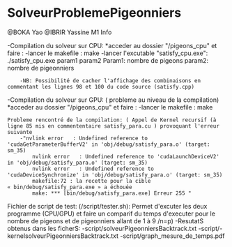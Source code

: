# SolveurProblemePigeonniers
@BOKA Yao
@IBRIR Yassine
M1 Info



-Compilation du solveur sur CPU:
	*acceder au dossier "/pigeons_cpu" et faire :
		-lancer le makefile : make
		-lancer l'excutable "satisfy_cpu.exe": ./satisfy_cpu.exe param1 param2
			Param1: nombre de pigeons
			param2: nombre de pigeonniers

		-NB: Possibilité de cacher l'affichage des combinaisons en commentant les lignes 98 et 100 du code source (satisfy.cpp)


-Compilation du solveur sur GPU: ( probleme au niveau de la compilation)
	*acceder au dossier "/pigeons_cpu" et faire :
		-lancer le makefile : make

	Probleme rencontré de la compilation: ( Appel de Kernel recursif (à  ligne 85 mis en commententaire satisfy_para.cu ) provoquant l'erreur suivante
		-"nvlink error   : Undefined reference to 'cudaGetParameterBufferV2' in 'obj/debug/satisfy_para.o' (target: sm_35)
			nvlink error   : Undefined reference to 'cudaLaunchDeviceV2' in 'obj/debug/satisfy_para.o' (target: sm_35)
			nvlink error   : Undefined reference to 'cudaDeviceSynchronize' in 'obj/debug/satisfy_para.o' (target: sm_35)
			makefile:72 : la recette pour la cible « bin/debug/satisfy_para.exe » a échouée
			make: *** [bin/debug/satisfy_para.exe] Erreur 255 "


	
		

Fichier de script de test: (/script/tester.sh):
	Permet  d'excuter les deux programme (CPU/GPU) et faire un comparif du temps d'executer pour le nombre de pigeons et de pigeonniers allant de 1 à 9  /n=p)
	-ResutatS obtenus dans les ficherS:
		-script/solveurPigeonniersBacktrack.txt
		-script/-kernelsolveurPigeonniersBacktrack.txt
		-script/graph_mesure_de_temps.pdf
	
